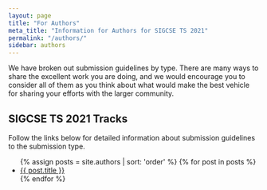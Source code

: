 ```yaml
---
layout: page
title: "For Authors"
meta_title: "Information for Authors for SIGCSE TS 2021"
permalink: "/authors/"
sidebar: authors
---
```


We have broken out submission guidelines by type. There are many ways to share the excellent work you are doing, and we would encourage you to consider all of them as you think about what would make the best vehicle for sharing your efforts with the larger community.

## SIGCSE TS 2021 Tracks
Follow the links below for detailed information about submission guidelines to the submission type.
<ul>
    {% assign posts = site.authors | sort: 'order' %}
    {% for post in posts %}
    <li><a href="{{ site.url }}{{ site.baseurl }}{{ post.url }}">{{ post.title }}</a></li>
    {% endfor %}
</ul>
